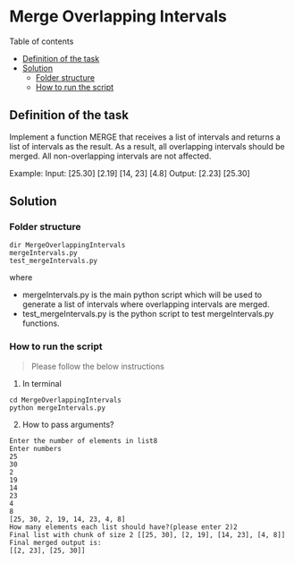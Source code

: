 # Merge Overlapping Intervals

Table of contents
- [Definition of the task](#definition-of-the-task)
- [Solution](#solution)
  * [Folder structure](#folder-structure)
  * [How to run the script](#how-to-run-the-script)

## Definition of the task

Implement a function MERGE that receives a list of intervals and returns a list of intervals as the result. As a result, all overlapping intervals should be merged. All non-overlapping intervals are not affected.

Example:
Input: [25.30] [2.19] [14, 23] [4.8] Output: [2.23] [25.30]

## Solution

### Folder structure

```shellcript
dir MergeOverlappingIntervals
mergeIntervals.py
test_mergeIntervals.py
```

where
- mergeIntervals.py is the main python script which will be used to generate a list of intervals where overlapping intervals are merged.
- test_mergeIntervals.py is the python script to test mergeIntervals.py functions.

### How to run the script

> Please follow the below instructions

1. In terminal

```console
cd MergeOverlappingIntervals
python mergeIntervals.py
```

2. How to pass arguments?

```console
Enter the number of elements in list8
Enter numbers
25
30
2
19
14
23
4
8
[25, 30, 2, 19, 14, 23, 4, 8]
How many elements each list should have?(please enter 2)2
Final list with chunk of size 2 [[25, 30], [2, 19], [14, 23], [4, 8]]
Final merged output is:
[[2, 23], [25, 30]]
```


